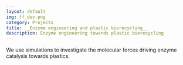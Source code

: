 ```yaml
---
layout: default
img: ff_dev.png
category: Projects
title: __Enzyme engineering and plastic biorecycling__
description: Enzyme engineering towards plastic biorecycling
---
```


We use simulations to investigate the molecular forces driving enzyme catalysis towards plastics.
